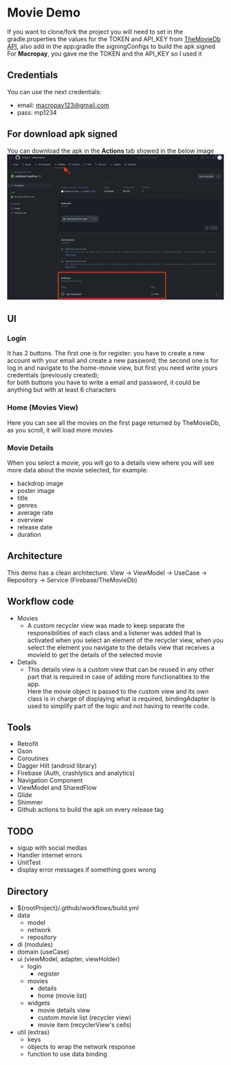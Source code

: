 # Movie Demo

If you want to clone/fork the project you will need to set in the gradle.properties the values for the TOKEN and API_KEY from [TheMovieDb API](https://developer.themoviedb.org/reference/intro/getting-started),
also add in the app:gradle the signingConfigs to build the apk signed\
For **Macropay**, you gave me the TOKEN and the API_KEY so I used it

## Credentials
You can use the next credentials:
- email: macropay123@gmail.com
- pass: mp1234

## For download apk signed
You can download the apk in the __Actions__ tab showed in the below image
<img title="Downlaod apk from github actions" src="/screenshot/where-download-apk-from-github-actions.png">

## UI

### Login
It has 2 buttons. The first one is for register: you have to create a new account with your email and create a new password; 
the second one is for log in and navigate to the home-movie view, but first you need write yours credentials (previously created);\
for both buttons you have to write a email and password, it could be anything but with at least 6 characters

### Home (Movies View)
Here you can see all the movies on the first page returned by TheMovieDb, as you scroll, it will load more movies

### Movie Details
When you select a movie, you will go to a details view where you will see more data about the movie selected, for example:
* backdrop image
* poster image
* title
* genres
* average rate
* overview
* release date
* duration

## Architecture
This demo has a clean architecture. View -> ViewModel -> UseCase -> Repository -> Service (Firebase/TheMovieDb)

## Workflow code
- Movies
  - A custom recycler view was made to keep separate the responsibilities of each class and a listener was added that is activated when you select an element of the recycler view, when you select the element you navigate to the details view that receives a movieId to get the details of the selected movie
- Details
  - This details view is a custom view that can be reused in any other part that is required in case of adding more functionalities to the app.\
Here the movie object is passed to the custom view and its own class is in charge of displaying what is required, bindingAdapter is used to simplify part of the logic and not having to rewrite code.

## Tools
- Retrofit
- Gson
- Coroutines
- Dagger Hilt (android library)
- Firebase (Auth, crashlytics and analytics)
- Navigation Component
- ViewModel and SharedFlow
- Glide
- Shimmer
- Github actions to build the apk on every release tag

## TODO
- sigup with social medias
- Handler internet errors
- UnitTest
- display error messages if something goes wrong

## Directory
- ${rootProject}/.github/workflows/build.yml
- data
  - model
  - network
  - repository
- di (modules)
- domain (useCase)
- ui (viewModel, adapter, viewHolder)
  - login
    - register
  - movies
    - details
    - home (movie list)
  - widgets
    - movie details view
    - custom movie list (recycler view)
    - movie item (recyclerView's cells)
- util (extras)
  - keys
  - objects to wrap the network response
  - function to use data binding
